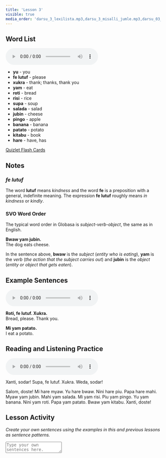 ```yaml
---
title: 'Lesson 3'
visible: true
media_order: 'darsu_3_lexilista.mp3,darsu_3_misalli_jumle.mp3,darsu_03_doxoli_abyasa.mp3'
---
```


## Word List

<audio controls>
 <source src="/darsu/03/darsu_3_lexilista.mp3" type="audio/mp3" />
 <p>Your user agent does not support the HTML5 Audio element.</p>
</audio>

* **yu** - you
* **fe lutuf** - please
* **xukra** - thank; thanks, thank you
* **yam** - eat
* **roti** - bread
* **risi** - rice
* **supa** - soup
* **salada** - salad
* **jubin** - cheese
* **pingo** - apple
* **banana** - banana
* **patato** - potato
* **kitabu** - book
* **hare** - have, has

[Quizlet Flash Cards](https://quizlet.com/556026318/globasa-101-lesson-3-flash-cards/)

## Notes
### _fe lutuf_

The word **lutuf** means _kindness_ and the word **fe** is a preposition with a general, indefinite meaning. The expression **fe lutuf** roughly means _in kindness_ or _kindly_.

### SVO Word Order 

The typical word order in Globasa is _subject-verb-object_, the same as in English.

**Bwaw yam jubin.**  
The dog eats cheese.

In the sentence above, **bwaw** is the _subject_ (_entity who is eating_), **yam** is the _verb_ (_the action that the subject carries out_) and **jubin** is the _object_ (_entity or object that gets eaten_).   
 
## Example Sentences

<audio controls>
 <source src="/darsu/03/darsu_3_misalli_jumle.mp3" type="audio/mp3" />
 <p>Your user agent does not support the HTML5 Audio element.</p>
</audio>

**Roti, fe lutuf. Xukra.**  
Bread, please. Thank you.

**Mi yam patato.**  
I eat a potato.

## Reading and Listening Practice

<audio controls>
 <source src="/darsu/03/darsu_03_doxoli_abyasa.mp3" type="audio/mp3" />
 <p>Your user agent does not support the HTML5 Audio element.</p>
</audio>

Xanti, sodar! Supa, fe lutuf. Xukra. Weda, sodar!

Salom, doste! Mi hare myaw. Yu hare bwaw. Nini hare piu. Papa hare mahi. Myaw yam jubin. Mahi yam salada. Mi yam risi. Piu yam pingo. Yu yam banana. Nini yam roti. Papa yam patato. Bwaw yam kitabu. Xanti, doste!

## Lesson Activity

_Create your own sentences using the examples in this and previous lessons as sentence patterns._

<textarea width="100%" spellcheck="false" placeholder="Type your own sentences here."></textarea>